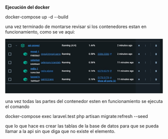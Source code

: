 **Ejecución del docker**

docker-compose up -d --build

una vez terminado de montarse revisar si los contenedores estan en funcionamiento, como se ve aqui:

![Containers](contenedores.jpg)

una vez todas las partes del contenedor esten en funcionamiento se ejecuta el comando

docker-compose exec laravel.test php artisan migrate:refresh --seed

que lo que hace es crear las tablas de la base de datos para que se pueda llamar a la api sin que diga que no existe el elemento.
